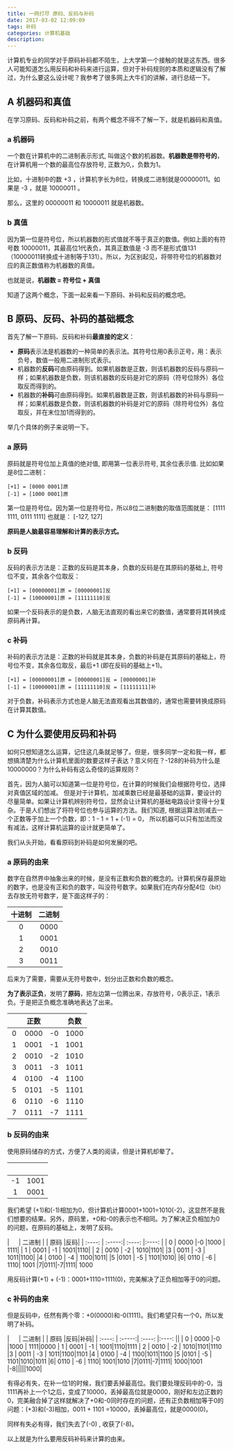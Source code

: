 ```yaml
---
title: 一网打尽 原码、反码与补码
date: 2017-03-02 12:09:09
tags: 补码
categories: 计算机基础
description:
---
```


计算机专业的同学对于原码补码都不陌生，上大学第一个接触的就是这东西。很多人可能知道怎么用反码和补码来进行运算，但对于补码规则的本质和逻辑没有了解过，为什么要这么设计呢？我参考了很多网上大牛们的讲解，进行总结一下。

<!-- more --> 

## A 机器码和真值

在学习原码、反码和补码之前，有两个概念不得不了解一下，就是机器码和真值。

### a 机器码

一个数在计算机中的二进制表示形式,  叫做这个数的机器数。**机器数是带符号的**，在计算机用一个数的最高位存放符号, 正数为0,，负数为1。

比如，十进制中的数 +3 ，计算机字长为8位，转换成二进制就是00000011。如果是 -3 ，就是 10000011 。

那么，这里的 00000011 和 10000011 就是机器数。

### b 真值
因为第一位是符号位，所以机器数的形式值就不等于真正的数值。例如上面的有符号数 10000011，其最高位1代表负，其真正数值是 -3 而不是形式值131（10000011转换成十进制等于131）。所以，为区别起见，将带符号位的机器数对应的真正数值称为机器数的真值。

也就是说，**机器数 = 符号位 + 真值**

知道了这两个概念，下面一起来看一下原码、补码和反码的概念吧。


## B 原码、反码、补码的基础概念
首先了解一下原码、反码和补码**最直接的定义**：
- **原码**表示法是机器数的一种简单的表示法。其符号位用0表示正号，用：表示负号，数值一般用二进制形式表示。
- 机器数的**反码**可由原码得到。如果机器数是正数，则该机器数的反码与原码一样；如果机器数是负数，则该机器数的反码是对它的原码（符号位除外）各位取反而得到的。
- 机器数的**补码**可由原码得到。如果机器数是正数，则该机器数的补码与原码一样；如果机器数是负数，则该机器数的补码是对它的原码（除符号位外）各位取反，并在末位加1而得到的。

举几个具体的例子来说明一下。

### a 原码

原码就是符号位加上真值的绝对值, 即用第一位表示符号, 其余位表示值. 比如如果是8位二进制：
```
[+1] = [0000 0001]原
[-1] = [1000 0001]原
```

第一位是符号位。因为第一位是符号位，所以8位二进制数的取值范围就是：
[1111 1111, 0111 1111]
也就是：
[-127, 127]

**原码是人脑最容易理解和计算的表示方式。**

### b 反码

反码的表示方法是：正数的反码是其本身，负数的反码是在其原码的基础上, 符号位不变，其余各个位取反：

```
[+1] = [00000001]原 = [00000001]反
[-1] = [10000001]原 = [11111110]反
```

如果一个反码表示的是负数，人脑无法直观的看出来它的数值，通常要将其转换成原码再计算。

### c 补码
补码的表示方法是：正数的补码就是其本身，负数的补码是在其原码的基础上，符号位不变，其余各位取反，最后+1 (即在反码的基础上+1)。
```
[+1] = [00000001]原 = [00000001]反 = [00000001]补
[-1] = [10000001]原 = [11111110]反 = [11111111]补
```
对于负数，补码表示方式也是人脑无法直观看出其数值的，通常也需要转换成原码在计算其数值。


## C 为什么要使用反码和补码

如何只想知道怎么运算，记住这几条就足够了。但是，很多同学一定和我一样，都想搞清楚为什么计算机里面的数要这样子表达？意义何在？-128的补码为什么是10000000？为什么补码有这么奇怪的运算规则？

首先，因为人脑可以知道第一位是符号位，在计算的时候我们会根据符号位，选择对真值区域的加减。 但是对于计算机，加减乘数已经是最基础的运算，要设计的尽量简单。如果让计算机辨别符号位，显然会让计算机的基础电路设计变得十分复杂。于是人们想出了将符号位也参与运算的方法。我们知道, 根据运算法则减去一个正数等于加上一个负数，即：1 - 1 = 1 + (-1) = 0， 所以机器可以只有加法而没有减法，这样计算机运算的设计就更简单了。

我们从头开始，看看原码到补码是如何发展的吧。

### a 原码的由来
数字在自然界中抽象出来的时候，是没有正数和负数的概念的。计算机保存最原始的数字，也是没有正和负的数字，叫没符号数字。如果我们在内存分配4位（bit）去存放无符号数字，是下面这样子的：

| 十进制    | 二进制    |  
| :----: | :-----:| 
| 0 | 0000   |
| 1 | 0001  |
| 2 | 0010 |
|3  | 0011 |

后来为了需要，需要从无符号数中，划分出正数和负数的概念。

**为了表示正负**，发明了**原码**，把左边第一位腾出来，存放符号，0表示正，1表示负。于是把正负概念准确地表达了出来。

|   　    | 正数    |      | 负数  |
| :----: | :-----:| :----: |:----: |
| 0 | 0000   |-0   |1000  |
| 1 | 0001  | -1 | 1001|
| 2 | 0010 | -2 | 1010|
|3 | 0011 | -3 | 1011|
|4 | 0100 | -4 | 1100|
|5 |0101 | -5 | 1101|
|6| 0110 | -6 | 1110|
|7|0111|-7|1111|

### b 反码的由来

使用原码储存的方式，方便了人类的阅读，但是计算机却晕了。

|   　    | 　  |
| :-----: | :-----: | 
| -1 | 1001   |  
|  1  | 0001  | 
我们希望 (+1)和(-1)相加为0，但计算机计算0001+1001=1010(-2)，这显然不是我们想要的结果。另外，原码里，+0和-0的表示也不相同。为了解决正负相加为0的问题，在原码的基础上，发明了反码。


|   　    | 二进制   |  | 原码 |反码|
| :----: | :-----:| :----: |:----: |
| 0 | 0000   |-0   |1000  | 1111|
| 1 | 0001  | -1 | 1001|1110|
| 2 | 0010 | -2 | 1010|1101|
|3 | 0011 | -3 | 1011|1100|
|4 | 0100 | -4 | 1100|1011|
|5 |0101 | -5 | 1101|1010|
|6| 0110 | -6 | 1110| 1001
|7|0111|-7|1111| 1000

用反码计算(+1) + (-1)：0001+1110=1111(0)，完美解决了正负相加等于0的问题。

### c 补码的由来

但是反码中，任然有两个零：+0(0000)和-0(1111)。我们希望只有一个0，所以发明了补码。

|   　    | 二进制   |  | 原码 |反码|补码|
| :----: | :-----:| :----: |:----: ||
| 0 | 0000   |-0   |1000  | 1111|0000
| 1 | 0001  | -1 | 1001|1110|1111
| 2 | 0010 | -2 | 1010|1101|1110
|3 | 0011 | -3 | 1011|1100|1101
|4 | 0100 | -4 | 1100|1011|1100
|5 |0101 | -5 | 1101|1010|1011
|6| 0110 | -6 | 1110| 1001|1010
|7|0111|-7|1111| 1000|1001
|-8|||||1000|

有得必有失，在补一位1的时候，我们要丢掉最高位。我们要处理反码中的-0，当1111再补上一个1之后，变成了10000，丢掉最高位就是0000，刚好和左边正数的0，完美融合掉了这样就解决了+0和-0同时存在的问题，还有正负数相加等于0的问题：(+3)和(-3)相加，0011 + 1101 =10000，丢掉最高位，就是0000(0)。

同样有失必有得，我们失去了(-0) , 收获了(-8)。

以上就是为什么要用反码补码来计算的由来。







<!-- more --> 